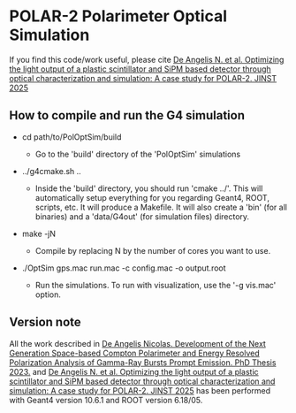 # POLAR-2 Polarimeter Optical Simulation

If you find this code/work useful, please cite [De Angelis N. et al. Optimizing the light output of a plastic scintillator and SiPM based detector through optical characterization and simulation: A case study for POLAR-2. JINST 2025](https://doi.org/10.1088/1748-0221/20/02/P02010)

## How to compile and run the G4 simulation

* cd path/to/PolOptSim/build
  - Go to the 'build' directory of the 'PolOptSim' simulations

* ../g4cmake.sh ..
  - Inside the 'build' directory, you should run 'cmake ../'. This will automatically setup everything for you regarding Geant4, ROOT, scripts, etc. It will produce a Makefile.
    It will also create a 'bin' (for all binaries) and a 'data/G4out' (for simulation files) directory.

* make -jN
  - Compile by replacing N by the number of cores you want to use.

* ./OptSim gps.mac run.mac -c config.mac -o output.root
  - Run the simulations. To run with visualization, use the '-g vis.mac' option.


## Version note

All the work described in [De Angelis Nicolas. Development of the Next Generation Space-based Compton Polarimeter and Energy Resolved Polarization Analysis of Gamma-Ray Bursts Prompt Emission. PhD Thesis 2023.](https://doi.org/10.13097/archive-ouverte/unige:173869) and [De Angelis N. et al. Optimizing the light output of a plastic scintillator and SiPM based detector through optical characterization and simulation: A case study for POLAR-2. JINST 2025](https://doi.org/10.1088/1748-0221/20/02/P02010) has been performed with Geant4 version 10.6.1 and ROOT version 6.18/05.


